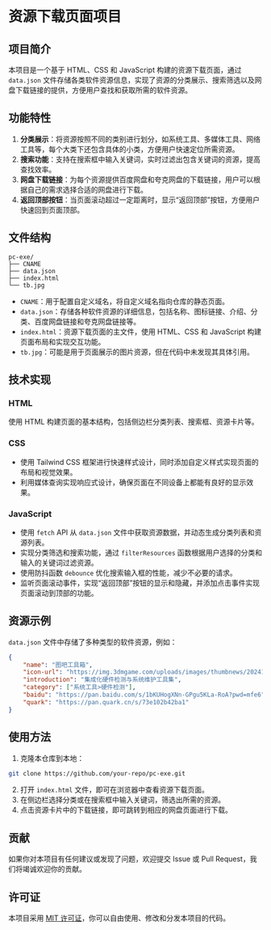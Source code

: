 # 资源下载页面项目

## 项目简介
本项目是一个基于 HTML、CSS 和 JavaScript 构建的资源下载页面，通过 `data.json` 文件存储各类软件资源信息，实现了资源的分类展示、搜索筛选以及网盘下载链接的提供，方便用户查找和获取所需的软件资源。

## 功能特性
1. **分类展示**：将资源按照不同的类别进行划分，如系统工具、多媒体工具、网络工具等，每个大类下还包含具体的小类，方便用户快速定位所需资源。
2. **搜索功能**：支持在搜索框中输入关键词，实时过滤出包含关键词的资源，提高查找效率。
3. **网盘下载链接**：为每个资源提供百度网盘和夸克网盘的下载链接，用户可以根据自己的需求选择合适的网盘进行下载。
4. **返回顶部按钮**：当页面滚动超过一定距离时，显示“返回顶部”按钮，方便用户快速回到页面顶部。

## 文件结构
```
pc-exe/
├── CNAME
├── data.json
├── index.html
└── tb.jpg
```
- `CNAME`：用于配置自定义域名，将自定义域名指向仓库的静态页面。
- `data.json`：存储各种软件资源的详细信息，包括名称、图标链接、介绍、分类、百度网盘链接和夸克网盘链接等。
- `index.html`：资源下载页面的主文件，使用 HTML、CSS 和 JavaScript 构建页面布局和实现交互功能。
- `tb.jpg`：可能是用于页面展示的图片资源，但在代码中未发现其具体引用。

## 技术实现
### HTML
使用 HTML 构建页面的基本结构，包括侧边栏分类列表、搜索框、资源卡片等。
### CSS
- 使用 Tailwind CSS 框架进行快速样式设计，同时添加自定义样式实现页面的布局和视觉效果。
- 利用媒体查询实现响应式设计，确保页面在不同设备上都能有良好的显示效果。
### JavaScript
- 使用 `fetch` API 从 `data.json` 文件中获取资源数据，并动态生成分类列表和资源列表。
- 实现分类筛选和搜索功能，通过 `filterResources` 函数根据用户选择的分类和输入的关键词过滤资源。
- 使用防抖函数 `debounce` 优化搜索输入框的性能，减少不必要的请求。
- 监听页面滚动事件，实现“返回顶部”按钮的显示和隐藏，并添加点击事件实现页面滚动到顶部的功能。

## 资源示例
`data.json` 文件中存储了多种类型的软件资源，例如：
```json
{
    "name": "图吧工具箱",
    "icon-url": "https://img.3dmgame.com/uploads/images/thumbnews/20241031/1730344674_292904.jpg",
    "introduction": "集成化硬件检测与系统维护工具集",
    "category": ["系统工具>硬件检测"],
    "baidu": "https://pan.baidu.com/s/1bKUHogXNn-GPgu5KLa-RoA?pwd=mfe6",
    "quark": "https://pan.quark.cn/s/73e102b42ba1"
}
```

## 使用方法
1. 克隆本仓库到本地：
```bash
git clone https://github.com/your-repo/pc-exe.git
```
2. 打开 `index.html` 文件，即可在浏览器中查看资源下载页面。
3. 在侧边栏选择分类或在搜索框中输入关键词，筛选出所需的资源。
4. 点击资源卡片中的下载链接，即可跳转到相应的网盘页面进行下载。

## 贡献
如果你对本项目有任何建议或发现了问题，欢迎提交 Issue 或 Pull Request，我们将竭诚欢迎你的贡献。

## 许可证
本项目采用 [MIT 许可证](LICENSE)，你可以自由使用、修改和分发本项目的代码。
